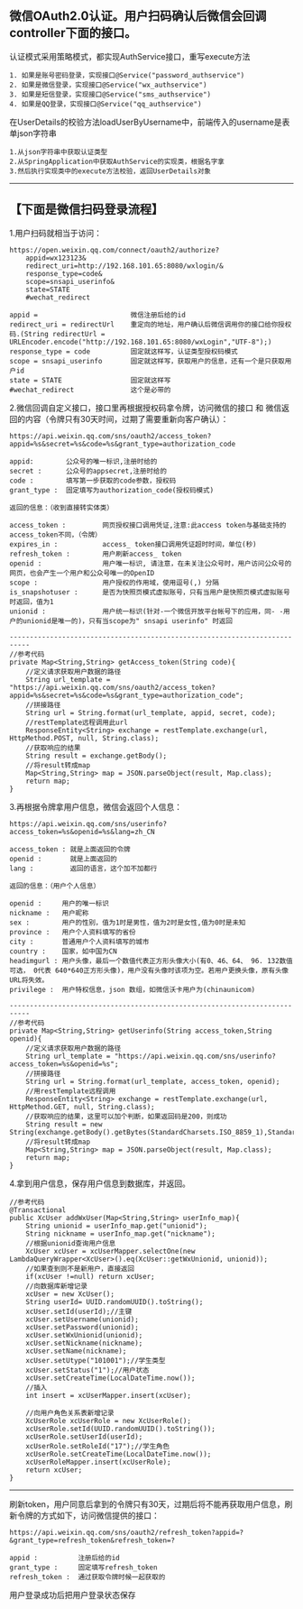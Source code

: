 微信OAuth2.0认证。用户扫码确认后微信会回调controller下面的接口。
---

认证模式采用策略模式，都实现AuthService接口，重写execute方法

    1. 如果是账号密码登录，实现接口@Service("password_authservice")
    2. 如果是微信登录，实现接口@Service("wx_authservice")
    3. 如果是短信登录，实现接口@Service("sms_authservice")
    4. 如果是QQ登录，实现接口@Service("qq_authservice")

在UserDetails的校验方法loadUserByUsername中，前端传入的username是表单json字符串

    1.从json字符串中获取认证类型
    2.从SpringApplication中获取AuthService的实现类，根据名字拿
    3.然后执行实现类中的execute方法校验，返回UserDetails对象

--------------------------------------------------------
【下面是微信扫码登录流程】
---

1.用户扫码就相当于访问：

    https://open.weixin.qq.com/connect/oauth2/authorize?
        appid=wx123123&
        redirect_uri=http://192.168.101.65:8080/wxlogin/&
        response_type=code&
        scope=snsapi_userinfo&
        state=STATE
        #wechat_redirect

    appid =                       微信注册后给的id
    redirect_uri = redirectUrl    重定向的地址，用户确认后微信调用你的接口给你授权码.(String redirectUrl = URLEncoder.encode("http://192.168.101.65:8080/wxLogin","UTF-8");)
    response_type = code          固定就这样写，认证类型授权码模式
    scope = snsapi_userinfo       固定就这样写，获取用户的信息，还有一个是只获取用户id
    state = STATE                 固定就这样写
    #wechat_redirect              这个是必带的

2.微信回调自定义接口，接口里再根据授权码拿令牌，访问微信的接口 和 微信返回的内容（令牌只有30天时间，过期了需要重新向客户确认）：

    https://api.weixin.qq.com/sns/oauth2/access_token?appid=%s&secret=%s&code=%s&grant_type=authorization_code

    appid:        公众号的唯一标识,注册时给的
    secret :      公众号的appsecret,注册时给的
    code :        填写第一步获取的code参数，授权码
    grant_type :  固定填写为authorization_code(授权码模式)

    返回的信息：（收到直接转实体类）

    access_token :         网页授权接口调用凭证,注意:此access token与基础支持的access_token不同，（令牌）
    expires_in :           access_ token接口调用凭证超时时间，单位(秒)
    refresh_token :        用户刷新access_ token
    openid :               用户唯一标识, 请注意，在未关注公众号时，用户访问公众号的网页，也会产生一个用户和公众号唯一的OpenID
    scope :                用户授权的作用域，使用逗号(,) 分隔
    is_snapshotuser :      是否为快照页模式虚拟账号，只有当用户是快照页模式虚拟账号时返回，值为1
    unionid :              用户统一标识(针对-一个微信开放平台帐号下的应用，同- -用户的unionid是唯一的)，只有当scope为" snsapi userinfo" 时返回

    ---------------------------------------------------------------------------
    //参考代码
    private Map<String,String> getAccess_token(String code){
        //定义请求获取用户数据的路径
        String url_template = "https://api.weixin.qq.com/sns/oauth2/access_token?appid=%s&secret=%s&code=%s&grant_type=authorization_code";
        //拼接路径
        String url = String.format(url_template, appid, secret, code);
        //restTemplate远程调用此url
        ResponseEntity<String> exchange = restTemplate.exchange(url, HttpMethod.POST, null, String.class);
        //获取响应的结果
        String result = exchange.getBody();
        //将result转成map
        Map<String,String> map = JSON.parseObject(result, Map.class);
        return map;
    }

3.再根据令牌拿用户信息，微信会返回个人信息：
    
    https://api.weixin.qq.com/sns/userinfo?access_token=%s&openid=%s&lang=zh_CN
    
    access_token : 就是上面返回的令牌
    openid :       就是上面返回的
    lang :         返回的语言，这个加不加都行

    返回的信息：（用户个人信息）

    openid :     用户的唯一标识
    nickname :   用户昵称
    sex :        用户的性别，值为1时是男性，值为2时是女性,值为0时是未知
    province :   用户个人资料填写的省份
    city :       普通用户个人资料填写的城市
    country :    国家，如中国为CN
    headimgurl : 用户头像，最后一个数值代表正方形头像大小(有0、46、64、 96. 132数值可选， 0代表 640*640正方形头像)，用户没有头像时该项为空。若用户更换头像，原有头像URL将失效。
    privilege :  用户特权信息，json 数组，如微信沃卡用户为(chinaunicom)

    ---------------------------------------------------------------------------
    //参考代码
    private Map<String,String> getUserinfo(String access_token,String openid){
        //定义请求获取用户数据的路径
        String url_template = "https://api.weixin.qq.com/sns/userinfo?access_token=%s&openid=%s";
        //拼接路径
        String url = String.format(url_template, access_token, openid);
        //用restTemplate远程调用
        ResponseEntity<String> exchange = restTemplate.exchange(url, HttpMethod.GET, null, String.class);
        //获取响应的结果，这里可以加个判断，如果返回码是200，则成功
        String result = new String(exchange.getBody().getBytes(StandardCharsets.ISO_8859_1),StandardCharsets.UTF_8);
        //将result转成map
        Map<String,String> map = JSON.parseObject(result, Map.class);
        return map;
    }   

4.拿到用户信息，保存用户信息到数据库，并返回。

    //参考代码
    @Transactional
    public XcUser addWxUser(Map<String,String> userInfo_map){
        String unionid = userInfo_map.get("unionid");
        String nickname = userInfo_map.get("nickname");
        //根据unionid查询用户信息
        XcUser xcUser = xcUserMapper.selectOne(new LambdaQueryWrapper<XcUser>().eq(XcUser::getWxUnionid, unionid));
        //如果查到则不是新用户，直接返回
        if(xcUser !=null) return xcUser;
        //向数据库新增记录
        xcUser = new XcUser();
        String userId= UUID.randomUUID().toString();
        xcUser.setId(userId);//主键
        xcUser.setUsername(unionid);
        xcUser.setPassword(unionid);
        xcUser.setWxUnionid(unionid);
        xcUser.setNickname(nickname);
        xcUser.setName(nickname);
        xcUser.setUtype("101001");//学生类型
        xcUser.setStatus("1");//用户状态
        xcUser.setCreateTime(LocalDateTime.now());
        //插入
        int insert = xcUserMapper.insert(xcUser);

        //向用户角色关系表新增记录
        XcUserRole xcUserRole = new XcUserRole();
        xcUserRole.setId(UUID.randomUUID().toString());
        xcUserRole.setUserId(userId);
        xcUserRole.setRoleId("17");//学生角色
        xcUserRole.setCreateTime(LocalDateTime.now());
        xcUserRoleMapper.insert(xcUserRole);
        return xcUser;
    }

-----------------------------------------------------------------------------
刷新token，用户同意后拿到的令牌只有30天，过期后将不能再获取用户信息，刷新令牌的方式如下，访问微信提供的接口：

    https://api.weixin.qq.com/sns/oauth2/refresh_token?appid=?&grant_type=refresh_token&refresh_token=?

    appid :          注册后给的id  
    grant_type :     固定填写refresh_token
    refresh_token :  通过获取令牌时候一起获取的


用户登录成功后把用户登录状态保存

















    
